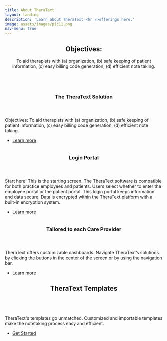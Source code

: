 ```yaml
---
title: About TheraText
layout: landing
description: 'Learn about TheraText <br />offerings here.'
image: assets/images/pic11.png
nav-menu: true
---
```


<!-- Main -->
<div id="main">

<!-- One -->
<section id="one">
	<div class="inner">
		<header class="major">
			<h2>Objectives: </h2>
		<p>To aid therapists with (a) organization, (b) safe keeping of patient information, (c) easy billing code generation, (d) efficient note taking.</p>
	</div>

<!-- Two -->
<section id="two" class="spotlights">
	<section>
		<a href="generic.html" class="image">
			<img src="{% link assets/images/demo5.png %}" alt="" data-position="center center" />
		</a>
		<div class="content">
			<div class="inner">
				<header class="major">
					<h3>The TheraText Solution</h3>
				</header>
				<p>Objectives: To aid therapists with (a) organization, (b) safe keeping of patient information, (c) easy billing code generation, (d) efficient note taking.</p>
				<ul class="actions">
					<li><a href="generic.html" class="button">Learn more</a></li>
				</ul>
			</div>
		</div>
	</section>
	<section>
		<a href="generic.html" class="image">
			<img src="{% link assets/images/demo1.png %}" alt="" data-position="top center" />
		</a>
		<div class="content">
			<div class="inner">
				<header class="major">
					<h3>Login Portal</h3>
				</header>
				<p>Start here! This is the starting screen. The TheraText software is compatible for both practice employees and patients. Users select whether to enter the employee portal or the patient portal. This login portal keeps information and data secure. Data is encrypted within the TheraText platform with a built-in encryption system.</p>
				<ul class="actions">
					<li><a href="generic.html" class="button">Learn more</a></li>
				</ul>
			</div>
		</div>
	</section>
	<section>
		<a href="generic.html" class="image">
			<img src="{% link assets/images/demo3.png %}" alt="" data-position="25% 25%" />
		</a>
		<div class="content">
			<div class="inner">
				<header class="major">
					<h3>Tailored to each Care Provider</h3>
				</header>
				<p>TheraText offers customizable dashboards. Navigate TheraText’s solutions by clicking the buttons in the center of the screen or by using the navigation bar.</p>
				<ul class="actions">
					<li><a href="generic.html" class="button">Learn more</a></li>
				</ul>
			</div>
		</div>
	</section>
</section>

<!-- Three -->
<section id="three">
	<div class="inner">
		<header class="major">
			<h2>TheraText Templates</h2>
			<img src="{% link assets/images/demo4.png %}" alt="" data-position="25% 25%" />
		</header>
		<p>TheraText's templates go unmatched. Customized and importable templates make the notetaking process easy and efficient.</p>
		<ul class="actions">
			<li><a href="generic.html" class="button next">Get Started</a></li>
		</ul>
	</div>
</section>

